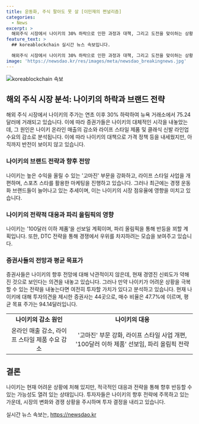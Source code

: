 ```yaml
---
title: 운동화, 주식 팔아도 못 살 [이민재의 쩐널리즘]
categories:
  - News
excerpt: >
  해외주식 시장에서 나이키의 30% 하락으로 인한 과정과 대책, 그리고 도전을 맞이하는 상황을 알아보았다. 온라인 매출 감소와 라이프 스타일 제품 수요 감소는 나이키의 어려움의 한 부분이다. 경쟁사들의 부상으로 시장을 잃어간 모습도 드러났다. 나이키는 고마진 부문 강화와 새로운 전략으로 반전을 모색 중이지만, 전망은 여전히 어두운 상황이다. 여전히 투자의견 제시는 분분하고, 시장은 나이키의 이후 모습을 지켜보는 중이다.
feature_text: >
  ## koreablockchain 실시간 뉴스 속보입니다.

  해외주식 시장에서 나이키의 30% 하락으로 인한 과정과 대책, 그리고 도전을 맞이하는 상황을 알아보았다. 온라인 매출 감소와 라이프 스타일 제품 수요 감소는 나이키의 어려움의 한 부분이다. 경쟁사들의 부상으로 시장을 잃어간 모습도 드러났다. 나이키는 고마진 부문 강화와 새로운 전략으로 반전을 모색 중이지만, 전망은 여전히 어두운 상황이다. 여전히 투자의견 제시는 분분하고, 시장은 나이키의 이후 모습을 지켜보는 중이다.
image: 'https://newsdao.kr/res/images/meta/newsdao_breakingnews.jpg'
---
```


<p><img src="https://newsdao.kr/res/images/meta/newsdao_breakingnews.jpg" alt="koreablockchain 속보" /></p>

<h2 data-ke-size="size26">해외 주식 시장 분석: 나이키의 하락과 브랜드 전략</h2>

<p data-ke-size="size16">해외 주식 시장에서 나이키의 주가는 연초 이후 30% 하락하여 뉴욕 거래소에서 75.24달러에 거래되고 있습니다. 이에 따라 증권가들은 나이키의 대체적인 시각을 내놓았는데, 그 원인은 나이키 온라인 매출의 감소와 라이프 스타일 제품 및 클래식 신발 라인업 수요의 감소로 분석됩니다. 이에 따라 나이키의 대책으로 가격 정책 등을 내세웠지만, 아직까지 반전이 보이지 않고 있습니다.</p>

<h3 data-ke-size="size24">나이키의 브랜드 전략과 향후 전망</h3>

<p data-ke-size="size16">나이키는 높은 수익을 올릴 수 있는 '고마진' 부문을 강화하고, 라이프 스타일 사업을 개편하며, 스포츠 스타를 활용한 마케팅을 진행하고 있습니다. 그러나 최근에는 경쟁 운동화 브랜드들이 늘어나고 있는 추세이며, 이는 나이키의 시장 점유율에 영향을 미치고 있습니다.</p>

<h3 data-ke-size="size24">나이키의 전략적 대응과 파리 올림픽의 영향</h3>

<p data-ke-size="size16">나이키는 '100달러 이하 제품'을 선보일 계획이며, 파리 올림픽을 통해 반등을 꾀할 계획입니다. 또한, DTC 전략을 통해 경쟁에서 우위를 차지하려는 모습을 보여주고 있습니다.</p>

<h3 data-ke-size="size24">증권사들의 전망과 평균 목표가</h3>

<p data-ke-size="size16">증권사들은 나이키의 향후 전망에 대해 낙관적이지 않은데, 현재 경영진 신뢰도가 약해진 것으로 보인다는 의견을 내놓고 있습니다. 그러나 만약 나이키가 어려운 상황을 극복할 수 있는 전략을 내놓는다면 여전히 투자할 가치가 있다고 분석하고 있습니다. 현재 나이키에 대해 투자의견을 제시한 증권사는 44곳으로, 매수 비율은 47.7%에 이르며, 평균 목표 주가는 94.14달러입니다.</p>

<table>
    <tr>
        <td style="text-align: center; height: 17px;"><b>나이키의 감소 원인</b></td>
        <td style="text-align: center; height: 17px;"><b>나이키의 대응</b></td>
    </tr>
    <tr>
        <td style="text-align: center; height: 17px;">온라인 매출 감소, 라이프 스타일 제품 수요 감소</td>
        <td style="text-align: center; height: 17px;">'고마진' 부문 강화, 라이프 스타일 사업 개편, '100달러 이하 제품' 선보임, 파리 올림픽 전략</td>
    </tr>
</table>

<h2 data-ke-size="size26">결론</h2>

<p data-ke-size="size16">나이키는 현재 어려운 상황에 처해 있지만, 적극적인 대응과 전략을 통해 향후 반등할 수 있는 가능성도 열려 있는 상태입니다. 투자자들은 나이키의 향후 전략에 주목하고 있는 가운데, 시장의 변화와 경쟁 상황을 주시하며 투자 결정을 내리고 있습니다.</p>
실시간 뉴스 속보는, <a href="https://newsdao.kr" rel="dofollow">https://newsdao.kr</a>


